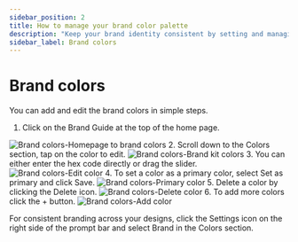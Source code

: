 ```yaml
---
sidebar_position: 2
title: How to manage your brand color palette
description: "Keep your brand identity consistent by setting and managing brand colors directly in Sivi AI."
sidebar_label: Brand colors
---
```


# Brand colors

You can add and edit the brand colors in simple steps.

1. Click on the Brand Guide at the top of the home page.  
<img src="/img/brand-kit/brand-colors/1_brand-colors_homepage-to-brand-colors.png" alt="Brand colors-Homepage to brand colors" />
2. Scroll down to the Colors section, tap on the color to edit.  
<img src="/img/brand-kit/brand-colors/2_brand-colors_brand-kit-colors.png" alt="Brand colors-Brand kit colors" />
3. You can either enter the hex code directly or drag the slider.  
<img src="/img/brand-kit/brand-colors/3_brand-colors_edit-color.png" alt="Brand colors-Edit color" />
4. To set a color as a primary color, select Set as primary and click Save.  
<img src="/img/brand-kit/brand-colors/4_brand-colors_primary-color.png" alt="Brand colors-Primary color" />
5. Delete a color by clicking the Delete icon.  
<img src="/img/brand-kit/brand-colors/5_brand-colors_delete-color.png" alt="Brand colors-Delete color" />
6. To add more colors click the + button.  
<img src="/img/brand-kit/brand-colors/6_brand-colors_add-color.png" alt="Brand colors-Add color" />

For consistent branding across your designs, click the Settings icon on the right side of the prompt bar and select Brand in the Colors section.